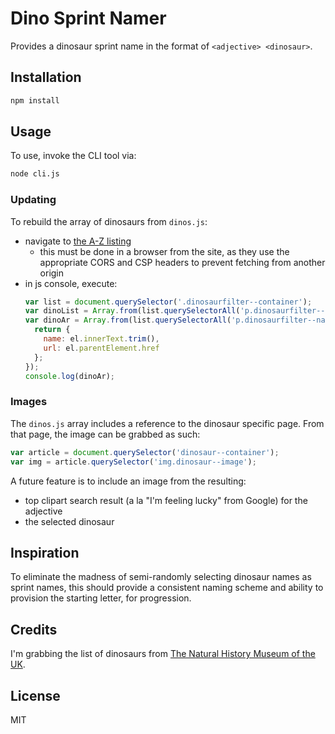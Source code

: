# Dino Sprint Namer

Provides a dinosaur sprint name in the format of `<adjective> <dinosaur>`.

## Installation

```sh
npm install
```

## Usage

To use, invoke the CLI tool via:

```sh
node cli.js
```

### Updating

To rebuild the array of dinosaurs from `dinos.js`:

- navigate to [the A-Z listing](http://www.nhm.ac.uk/discover/dino-directory/name/name-az-all.html)
  - this must be done in a browser from the site, as they use the appropriate CORS and CSP headers to prevent fetching from another origin
- in js console, execute:
  ```js
  var list = document.querySelector('.dinosaurfilter--container');
  var dinoList = Array.from(list.querySelectorAll('p.dinosaurfilter--name')).map(el => el.innerText.trim());
  var dinoAr = Array.from(list.querySelectorAll('p.dinosaurfilter--name')).map(el => {
    return {
      name: el.innerText.trim(),
      url: el.parentElement.href
    };
  });
  console.log(dinoAr);
  ```

### Images

The `dinos.js` array includes a reference to the dinosaur specific page. From that page, the image can be grabbed as such:

```js
var article = document.querySelector('dinosaur--container');
var img = article.querySelector('img.dinosaur--image');
```

A future feature is to include an image from the resulting:

- top clipart search result (a la "I'm feeling lucky" from Google) for the adjective
- the selected dinosaur

## Inspiration

To eliminate the madness of semi-randomly selecting dinosaur names as sprint names, this should provide a consistent naming scheme and ability to provision the starting letter, for progression.

## Credits

I'm grabbing the list of dinosaurs from [The Natural History Museum of the UK](http://www.nhm.ac.uk/).

## License

MIT

